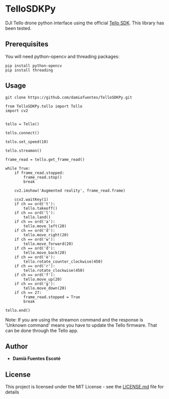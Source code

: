 # TelloSDKPy
DJI Tello drone python interface using the official [Tello SDK](https://dl-cdn.ryzerobotics.com/downloads/tello/20180910/Tello%20SDK%20Documentation%20EN_1.3.pdf). This library has been tested.

## Prerequisites

You will need python-opencv and threading packages:

```
pip install python-opencv
pip install threading
```

## Usage
```
git clone https://github.com/damiafuentes/TelloSDKPy.git
```

```
from TelloSDKPy.tello import Tello
import cv2


tello = Tello()

tello.connect()

tello.set_speed(10)

tello.streamon()

frame_read = tello.get_frame_read()

while True:
    if frame_read.stopped:
        frame_read.stop()
        break

    cv2.imshow('Augmented reality', frame_read.frame)

    ccv2.waitKey(1)
    if ch == ord('t'):
        tello.takeoff()
    if ch == ord('l'):
        tello.land()
    if ch == ord('a'):
        tello.move_left(20)
    if ch == ord('d'):
        tello.move_right(20)
    if ch == ord('w'):
        tello.move_forward(20)
    if ch == ord('d'):
        tello.move_back(20)
    if ch == ord('e'):
        tello.rotate_counter_clockwise(450)
    if ch == ord('r'):
        tello.rotate_clockwise(450)
    if ch == ord('f'):
        tello.move_up(20)
    if ch == ord('g'):
        tello.move_down(20)
    if ch == 27:
        frame_read.stopped = True
        break
        
tello.end()
```

Note: If you are using the streamon command and the response is 'Unknown command' means you have to update the Tello firmware. That can be done through the Tello app.

## Author

* **Damià Fuentes Escoté** 


## License

This project is licensed under the MIT License - see the [LICENSE.md](https://github.com/damiafuentes/TelloSDKPy/blob/master/LICENSE) file for details

